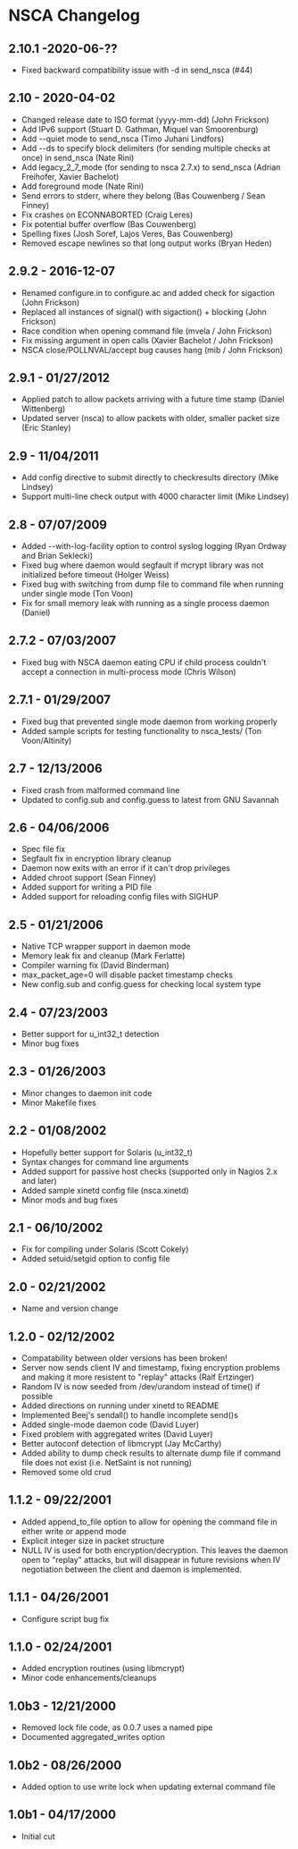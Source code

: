 NSCA Changelog
==============

2.10.1 -2020-06-??
------------------
 * Fixed backward compatibility issue with -d in send_nsca (#44)

2.10 - 2020-04-02
------------------
 * Changed release date to ISO format (yyyy-mm-dd) (John Frickson)
 * Add IPv6 support (Stuart D. Gathman, Miquel van Smoorenburg) 
 * Add --quiet mode to send_nsca (Timo Juhani Lindfors)
 * Add --ds to specify block delimiters (for sending multiple checks at once) in send_nsca (Nate Rini)
 * Add legacy_2_7_mode (for sending to nsca 2.7.x) to send_nsca (Adrian Freihofer, Xavier Bachelot)
 * Add foreground mode (Nate Rini)
 * Send errors to stderr, where they belong (Bas Couwenberg / Sean Finney)
 * Fix crashes on ECONNABORTED (Craig Leres)
 * Fix potential buffer overflow (Bas Couwenberg)
 * Spelling fixes (Josh Soref, Lajos Veres, Bas Couwenberg)
 * Removed escape newlines so that long output works (Bryan Heden)


2.9.2 - 2016-12-07
------------------
 * Renamed configure.in to configure.ac and added check for sigaction (John Frickson)
 * Replaced all instances of signal() with sigaction() + blocking (John Frickson)
 * Race condition when opening command file (mvela / John Frickson)
 * Fix missing argument in open calls (Xavier Bachelot / John Frickson)
 * NSCA close/POLLNVAL/accept bug causes hang (mib / John Frickson)


2.9.1 - 01/27/2012
------------------
 * Applied patch to allow packets arriving with a future time stamp (Daniel Wittenberg)
 * Updated server (nsca) to allow packets with older, smaller packet size (Eric Stanley)


2.9 - 11/04/2011
----------------
 * Add config directive to submit directly to checkresults directory (Mike Lindsey)
 * Support multi-line check output with 4000 character limit (Mike Lindsey)


2.8 - 07/07/2009
----------------
 * Added --with-log-facility option to control syslog logging (Ryan Ordway and Brian Seklecki)
 * Fixed bug where daemon would segfault if mcrypt library was not initialized before timeout (Holger Weiss)
 * Fixed bug with switching from dump file to command file when running under single mode (Ton Voon)
 * Fix for small memory leak with running as a single process daemon (Daniel)


2.7.2 - 07/03/2007
------------------
 * Fixed bug with NSCA daemon eating CPU if child process couldn't accept a connection in multi-process mode (Chris Wilson)


2.7.1 - 01/29/2007
------------------
 * Fixed bug that prevented single mode daemon from working properly
 * Added sample scripts for testing functionality to nsca_tests/ (Ton Voon/Altinity)


2.7 - 12/13/2006
----------------
 * Fixed crash from malformed command line
 * Updated to config.sub and config.guess to latest from GNU Savannah


2.6 - 04/06/2006
----------------
 * Spec file fix
 * Segfault fix in encryption library cleanup
 * Daemon now exits with an error if it can't drop privileges
 * Added chroot support (Sean Finney)
 * Added support for writing a PID file
 * Added support for reloading config files with SIGHUP


2.5 - 01/21/2006
----------------
 * Native TCP wrapper support in daemon mode
 * Memory leak fix and cleanup (Mark Ferlatte)
 * Compiler warning fix (David Binderman)
 * max_packet_age=0 will disable packet timestamp checks
 * New config.sub and config.guess for checking local system type


2.4 - 07/23/2003
----------------
 * Better support for u_int32_t detection
 * Minor bug fixes


2.3 - 01/26/2003
----------------
 * Minor changes to daemon init code
 * Minor Makefile fixes


2.2 - 01/08/2002
----------------
 * Hopefully better support for Solaris (u_int32_t)
 * Syntax changes for command line arguments
 * Added support for passive host checks (supported only in Nagios 2.x and
later)
 * Added sample xinetd config file (nsca.xinetd)
 * Minor mods and bug fixes


2.1 - 06/10/2002
----------------
 * Fix for compiling under Solaris (Scott Cokely)
 * Added setuid/setgid option to config file


2.0 - 02/21/2002
----------------
 * Name and version change


1.2.0 - 02/12/2002
------------------
 * Compatability between older versions has been broken!
 * Server now sends client IV and timestamp, fixing
  encryption problems and making it more resistent
  to "replay" attacks (Ralf Ertzinger)
 * Random IV is now seeded from /dev/urandom instead
  of time() if possible
 * Added directions on running under xinetd to README
 * Implemented Beej's sendall() to handle incomplete send()s
 * Added single-mode daemon code (David Luyer)
 * Fixed problem with aggregated writes (David Luyer)
 * Better autoconf detection of libmcrypt (Jay McCarthy)
 * Added ability to dump check results to alternate
  dump file if command file does not exist (i.e. NetSaint
  is not running)
 * Removed some old crud


1.1.2 - 09/22/2001
------------------
 * Added append_to_file option to allow for opening the
  command file in either write or append mode
 * Explicit integer size in packet structure
 * NULL IV is used for both encryption/decryption.  This
  leaves the daemon open to "replay" attacks, but will
  disappear in future revisions when IV negotiation
  between the client and daemon is implemented.


1.1.1 - 04/26/2001
------------------
 * Configure script bug fix


1.1.0 - 02/24/2001
------------------
 * Added encryption routines (using libmcrypt)
 * Minor code enhancements/cleanups


1.0b3 - 12/21/2000
------------------
 * Removed lock file code, as 0.0.7 uses a named pipe
 * Documented aggregated_writes option


1.0b2 - 08/26/2000
------------------
 * Added option to use write lock when updating external
  command file


1.0b1 - 04/17/2000
------------------
 * Initial cut
